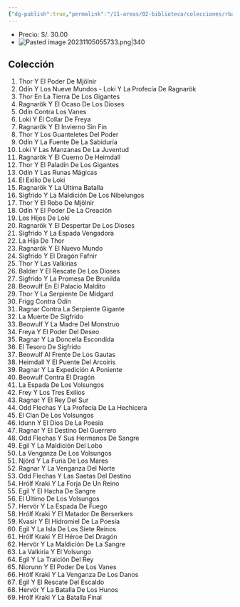 ```yaml
---
{"dg-publish":true,"permalink":"/11-areas/02-biblioteca/colecciones/rba-mitos-nordicos/","noteIcon":""}
---
```


- Precio: S/. 30.00
- ![Pasted image 20231105055733.png|340](/img/user/02%20Image/Pasted%20image%2020231105055733.png)
## Colección
1. Thor Y El Poder De Mjölnir
2. Odín Y Los Nueve Mundos - Loki Y La Profecía De Ragnarök
3. Thor En La Tierra De Los Gigantes
4. Ragnarök Y El Ocaso De Los Dioses
5. Odín Contra Los Vanes
6. Loki Y El Collar De Freya
7. Ragnarök Y El Invierno Sin Fin
8. Thor Y Los Guanteletes Del Poder
9. Odín Y La Fuente De La Sabiduría
10. Loki Y Las Manzanas De La Juventud
11. Ragnarök Y El Cuerno De Heimdall
12. Thor Y El Paladín De Los Gigantes
13. Odín Y Las Runas Mágicas
14. El Exilio De Loki
15. Ragnarök Y La Última Batalla
16. Sigfrido Y La Maldición De Los Nibelungos
17. Thor Y El Robo De Mjölnir
18. Odín Y El Poder De La Creación
19. Los Hijos De Loki
20. Ragnarök Y El Despertar De Los Dioses		
21. Sigfrido Y La Espada Vengadora		
22. La Hija De Thor		
23. Ragnarök Y El Nuevo Mundo		
24. Sigfrido Y El Dragón Fafnir		
25. Thor Y Las Valkirias		
26. Balder Y El Rescate De Los Dioses		
27. Sigfrido Y La Promesa De Brunilda		
28. Beowulf En El Palacio Maldito		
29. Thor Y La Serpiente De Midgard		
30. Frigg Contra Odín		
31. Ragnar Contra La Serpiente Gigante		
32. La Muerte De Sigfrido		
33. Beowulf Y La Madre Del Monstruo		
34. Freya Y El Poder Del Deseo		
35. Ragnar Y La Doncella Escondida		
36. El Tesoro De Sigfrido		
37. Beowulf Al Frente De Los Gautas		
38. Heimdall Y El Puente Del Arcoíris		
39. Ragnar Y La Expedición A Poniente		
40. Beowulf Contra El Dragón		
41. La Espada De Los Volsungos		
42. Frey Y Los Tres Exilios		
43. Ragnar Y El Rey Del Sur		
44. Odd Flechas Y La Profecía De La Hechicera		
45. El Clan De Los Volsungos		
46. Idunn Y El Dios De La Poesía		
47. Ragnar Y El Destino Del Guerrero		
48. Odd Flechas Y Sus Hermanos De Sangre		
49. Egil Y La Maldición Del Lobo		
50. La Venganza De Los Volsungos		
51. Njörd Y La Furia De Los Mares		
52. Ragnar Y La Venganza Del Norte		
53. Odd Flechas Y Las Saetas Del Destino		
54. Hrólf Kraki Y La Forja De Un Reino		
55. Egil Y El Hacha De Sangre		
56. El Último De Los Volsungos		
57. Hervör Y La Espada De Fuego		
58. Hrólf Kraki Y El Matador De Berserkers		
59. Kvasir Y El Hidromiel De La Poesía		
60. Egil Y La Isla De Los Siete Reinos		
61. Hrólf Kraki Y El Héroe Del Dragón		
62. Hervör Y La Maldición De La Sangre		
63. La Valkiria Y El Volsungo		
64. Egil Y La Traición Del Rey		
65. Niorunn Y El Poder De Los Vanes		
66. Hrólf Kraki Y La Venganza De Los Danos		
67. Egil Y El Rescate Del Escaldo		
68. Hervör Y La Batalla De Los Hunos		
69. Hrólf Kraki Y La Batalla Final		
